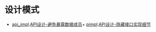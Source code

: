 # 设计模式
+ [api_impl](./api_impl):[API设计-避免暴露数据成员](http://www.yanbinghu.com/2020/11/07/61329.html)+ [pimpl](./pimpl):[API设计-隐藏接口实现细节](https://www.yanbinghu.com/2020/11/06/3161.html)
